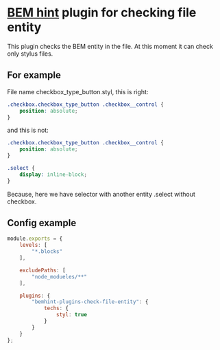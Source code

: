 # [BEM hint](https://github.com/bem/bemhint) plugin for checking file entity

This plugin checks the BEM entity in the file. At this moment it can check only stylus files.

## For example

File name checkbox_type_button.styl, this is right:

```css
.checkbox.checkbox_type_button .checkbox__control {
    position: absolute;
}
```

and this is not:

```css
.checkbox.checkbox_type_button .checkbox__control {
    position: absolute;
}

.select {
    display: inline-block;
}
```

Because, here we have selector with another entity .select without checkbox.

## Config example

```js
module.exports = {
    levels: [
        "*.blocks"
    ],

    excludePaths: [
        "node_modueles/**"
    ],

    plugins: {
        "bemhint-plugins-check-file-entity": {
            techs: {
                styl: true
            }
        }
    }
};
```
